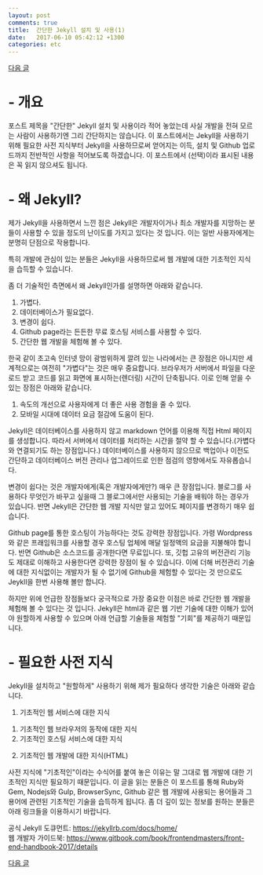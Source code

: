 ```yaml
---
layout: post
comments: true
title:  간단한 Jekyll 설치 및 사용(1)
date:   2017-06-10 05:42:12 +1300
categories: etc
---
```


<a href="{{ site.github.url }}/etc/2017/06/10/JekyllInstallation2.html" class="page-change">다음 글</a>

<h1>- 개요</h1>
포스트 제목을 "간단한" Jekyll 설치 및 사용이라 적어 놓았는데 사실 개발을 전혀 모르는 사람이 사용하기엔 그리 간단하지는 않습니다. 이 포스트에서는 Jekyll을 사용하기 위해 필요한 사전 지식부터 Jekyll을 사용하므로써 얻어지는 이득, 설치 및 Github 업로드까지 전반적인 사항을 적어보도록 하겠습니다. 이 포스트에서 (선택)이라 표시된 내용은 꼭 읽지 않으셔도 됩니다.

<h1>- 왜 Jekyll?</h1>
제가 Jekyll을 사용하면서 느낀 점은 Jekyll은 개발자이거나 최소 개발자를 지망하는 분들이 사용할 수 있을 정도의 난이도를 가지고 있다는 것 입니다. 이는 일반 사용자에게는 분명히 단점으로 작용합니다.

특히 개발에 관심이 있는 분들은 Jekyll을 사용하므로써 웹 개발에 대한 기초적인 지식을 습득할 수 있습니다.

좀 더 기술적인 측면에서 왜 Jekyll인가를 설명하면 아래와 같습니다.
 1. 가볍다.
 2. 데이터베이스가 필요없다.
 3. 변경이 쉽다.
 4. Github page라는 든든한 무료 호스팅 서비스를 사용할 수 있다.
 5. 간단한 웹 개발을 체험해 볼 수 있다.

한국 같이 초고속 인터넷 망이 광범위하게 깔려 있는 나라에서는 큰 장점은 아니지만 세계적으로는 여전히 "가볍다"는 것은 매우 중요합니다. 브라우저가 서버에서 파일을 다운로드 받고 코드를 읽고 화면에 표시하는(렌더링) 시간이 단축됩니다. 이로 인해 얻을 수 있는 장점은 아래와 같습니다.

1. 속도의 개선으로 사용자에게 더 좋은 사용 경험을 줄 수 있다.
2. 모바일 시대에 데이터 요금 절감에 도움이 된다.

Jekyll은 데이터베이스를 사용하지 않고 markdown 언어를 이용해 직접 Html 페이지를 생성합니다. 따라서 서버에서 데이터를 처리하는 시간을 절약 할 수 있습니다.(가볍다와 연결되기도 하는 장점입니다.) 데이터베이스를 사용하지 않으므로 백업이나 이전도 간단하고 데이터베이스 버전 관리나 업그레이드로 인한 점검의 영향에서도 자유롭습니다.

변경이 쉽다는 것은 개발자에게(혹은 개발자에게만?) 매우 큰 장점입니다. 블로그를 사용하다 무엇인가 바꾸고 싶을때 그 블로그에서만 사용되는 기술을 배워야 하는 경우가 있습니다. 반면 Jekyll은 간단한 웹 개발 지식만 알고 있어도 페이지를 변경하기 매우 쉽습니다.

Github page를 통한 호스팅이 가능하다는 것도 강력한 장점입니다. 가령 Wordpress와 같은 프래임워크를 사용할 경우 호스팅 업체에 매달 일정액의 요금을 지불해야 합니다. 반면 Github은 소스코드를 공개한다면 무료입니다. 또, 깃헙 고유의 버전관리 기능도 제대로 이해하고 사용한다면 강력한 장점이 될 수 있습니다. 이에 더해 버전관리 기술에 대한 지식없이는 개발자가 될 수 없기에 Github을 체험할 수 있다는 것 만으로도 Jeykll을 한번 사용해 볼만 합니다.

하지만 위에 언급한 장점들보다 궁극적으로 가장 중요한 이점은 바로 간단한 웹 개발을 체험해 볼 수 있다는 것 입니다. Jekyll은 html과 같은 웹 기반 기술에 대한 이해가 있어야 원할하게 사용할 수 있으며 아래 언급할 기술들을 체험할 "기회"를 제공하기 때문입니다.

<h1>- 필요한 사전 지식</h1>
Jekyll을 설치하고 "원할하게" 사용하기 위해 제가 필요하다 생각한 기술은 아래와 같습니다.

1. 기초적인 웹 서비스에 대한 지식<br>
 1) 기초적인 웹 브라우저의 동작에 대한 지식<br>
 2) 기초적인 호스팅 서비스에 대한 지식
2. 기초적인 웹 개발에 대한 지식(HTML)

사전 지식에 "기초적인"이라는 수식어를 붙여 놓은 이유는 말 그대로 웹 개발에 대한 기초적인 지식만 필요하기 때문입니다. 이 글을 읽는 분들은 이 포스트를 통해 Ruby와 Gem, Nodejs와 Gulp, BrowserSync, Github 같은 웹 개발에 사용되는 용어들과 그 용어에 관련된 기초적인 기술을 습득하게 됩니다. 좀 더 깊이 있는 정보를 원하는 분들은 아래 링크들을 이용하시기 바랍니다.

공식 Jekyll 도큐먼트: <a href="https://jekyllrb.com/docs/home/">https://jekyllrb.com/docs/home/</a><br>
웹 개발자 가이드북: <a href="https://www.gitbook.com/book/frontendmasters/front-end-handbook-2017/details">https://www.gitbook.com/book/frontendmasters/front-end-handbook-2017/details</a>

<a href="{{ site.github.url }}/etc/2017/06/10/JekyllInstallation2.html" class="page-change">다음 글</a>